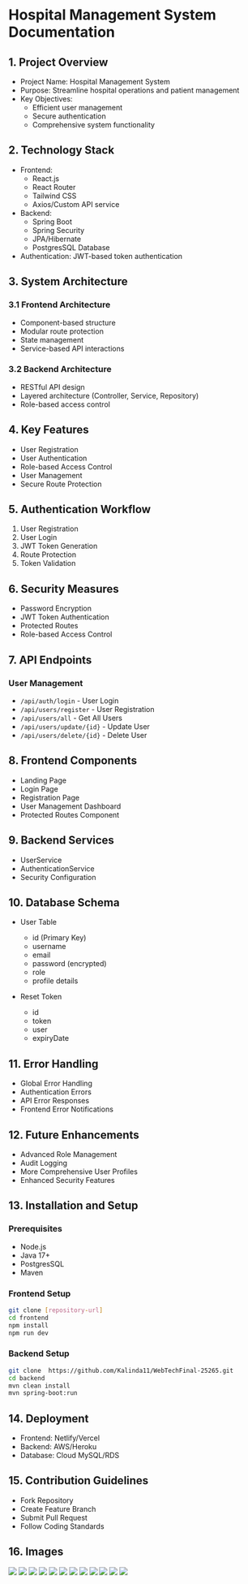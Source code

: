 # Hospital Management System Documentation

## 1. Project Overview
- Project Name: Hospital Management System
- Purpose: Streamline hospital operations and patient management
- Key Objectives:
    - Efficient user management
    - Secure authentication
    - Comprehensive system functionality

## 2. Technology Stack
- Frontend:
    - React.js
    - React Router
    - Tailwind CSS
    - Axios/Custom API service
- Backend:
    - Spring Boot
    - Spring Security
    - JPA/Hibernate
    - PostgresSQL Database
- Authentication: JWT-based token authentication

## 3. System Architecture
### 3.1 Frontend Architecture
- Component-based structure
- Modular route protection
- State management
- Service-based API interactions

### 3.2 Backend Architecture
- RESTful API design
- Layered architecture (Controller, Service, Repository)
- Role-based access control

## 4. Key Features
- User Registration
- User Authentication
- Role-based Access Control
- User Management
- Secure Route Protection

## 5. Authentication Workflow
1. User Registration
2. User Login
3. JWT Token Generation
4. Route Protection
5. Token Validation

## 6. Security Measures
- Password Encryption
- JWT Token Authentication
- Protected Routes
- Role-based Access Control

## 7. API Endpoints
### User Management
- `/api/auth/login` - User Login
- `/api/users/register` - User Registration
- `/api/users/all` - Get All Users
- `/api/users/update/{id}` - Update User
- `/api/users/delete/{id}` - Delete User

## 8. Frontend Components
- Landing Page
- Login Page
- Registration Page
- User Management Dashboard
- Protected Routes Component

## 9. Backend Services
- UserService
- AuthenticationService
- Security Configuration

## 10. Database Schema
- User Table
    - id (Primary Key)
    - username
    - email
    - password (encrypted)
    - role
    - profile details
  
- Reset Token
    - id
    - token
    - user
    - expiryDate

## 11. Error Handling
- Global Error Handling
- Authentication Errors
- API Error Responses
- Frontend Error Notifications

## 12. Future Enhancements
- Advanced Role Management
- Audit Logging
- More Comprehensive User Profiles
- Enhanced Security Features

## 13. Installation and Setup
### Prerequisites
- Node.js
- Java 17+
- PostgresSQL
- Maven 

### Frontend Setup
```bash
git clone [repository-url]
cd frontend
npm install
npm run dev
```

### Backend Setup
```bash
git clone  https://github.com/Kalinda11/WebTechFinal-25265.git 
cd backend
mvn clean install
mvn spring-boot:run
```

## 14. Deployment
- Frontend: Netlify/Vercel
- Backend: AWS/Heroku
- Database: Cloud MySQL/RDS

## 15. Contribution Guidelines
- Fork Repository
- Create Feature Branch
- Submit Pull Request
- Follow Coding Standards
## 16. Images
 ![](1.png)
 ![](2.png)
 ![](3.png)
 ![](4.png)
 ![](5.png)
 ![](6.png)
 ![](7.png)
 ![](8.png)
 ![](9.png)
 ![](10.png)
 ![](11.png)
 ![](12.png)  
   

 